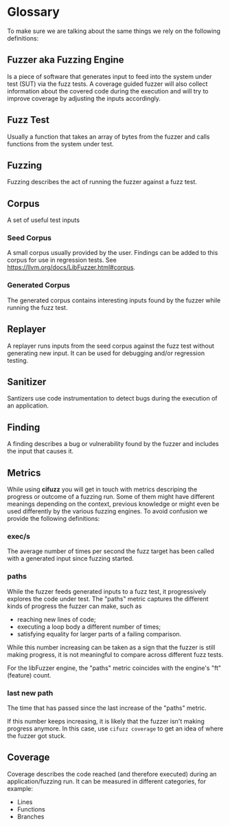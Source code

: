 # Glossary
To make sure we are talking about the same things we rely on the 
following definitions:

## Fuzzer aka Fuzzing Engine
Is a piece of software that generates input to feed into the system 
under test (SUT) via the fuzz tests. A coverage guided fuzzer will 
also collect information about the covered code during the execution 
and will try to improve coverage by adjusting the inputs accordingly.

## Fuzz Test 
Usually a function that takes an array of bytes from the fuzzer and 
calls functions from the system under test.

## Fuzzing 
Fuzzing describes the act of running the fuzzer against a fuzz test.

## Corpus
A set of useful test inputs

### Seed Corpus
A small corpus usually provided by the user. Findings can be added to 
this corpus for use in regression tests.
See https://llvm.org/docs/LibFuzzer.html#corpus.

### Generated Corpus
The generated corpus contains interesting inputs found by the fuzzer 
while running the fuzz test.

## Replayer
A replayer runs inputs from the seed corpus against the fuzz test 
without generating new input. It can be used for debugging and/or 
regression testing.

## Sanitizer
Santizers use code instrumentation to detect bugs during the execution 
of an application. 

## Finding
A finding describes a bug or vulnerability found by the fuzzer and 
includes the input that causes it.

## Metrics
While using **cifuzz** you will get in touch with metrics descriping 
the progress or outcome of a fuzzing run. Some of them might have 
different meanings depending on the context, previous knowledge or 
might even be used differently by the various fuzzing engines. 
To avoid confusion we provide the following definitions:

### exec/s
The average number of times per second the fuzz target has been called
with a generated input since fuzzing started. 

### paths
While the fuzzer feeds generated inputs to a fuzz test, it progressively 
explores the code under test. 
The "paths" metric captures the different kinds of progress the fuzzer 
can make, such as

* reaching new lines of code;
* executing a loop body a different number of times;
* satisfying equality for larger parts of a failing comparison.

While this number increasing can be taken as a sign that the fuzzer is 
still making progress, it is not meaningful to compare across 
different fuzz tests.

For the libFuzzer engine, the "paths" metric coincides with the 
engine's "ft" (feature) count.

### last new path
The time that has passed since the last increase of the "paths" metric.

If this number keeps increasing, it is likely that the fuzzer isn't 
making progress anymore. In this case, use `cifuzz coverage` to 
get an idea of where the fuzzer got stuck.

## Coverage
Coverage describes the code reached (and therefore executed) during an 
application/fuzzing run. It can be measured in different categories, 
for example:

* Lines
* Functions
* Branches 

